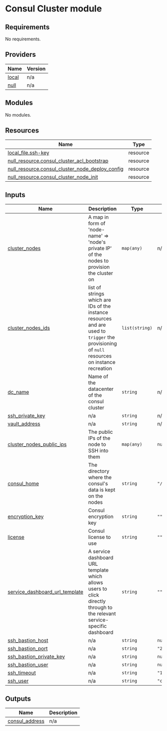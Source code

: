 # Consul Cluster module

<!-- BEGINNING OF PRE-COMMIT-TERRAFORM DOCS HOOK -->
## Requirements

No requirements.

## Providers

| Name | Version |
|------|---------|
| <a name="provider_local"></a> [local](#provider\_local) | n/a |
| <a name="provider_null"></a> [null](#provider\_null) | n/a |

## Modules

No modules.

## Resources

| Name | Type |
|------|------|
| [local_file.ssh-key](https://registry.terraform.io/providers/hashicorp/local/latest/docs/resources/file) | resource |
| [null_resource.consul_cluster_acl_bootstrap](https://registry.terraform.io/providers/hashicorp/null/latest/docs/resources/resource) | resource |
| [null_resource.consul_cluster_node_deploy_config](https://registry.terraform.io/providers/hashicorp/null/latest/docs/resources/resource) | resource |
| [null_resource.consul_cluster_node_init](https://registry.terraform.io/providers/hashicorp/null/latest/docs/resources/resource) | resource |

## Inputs

| Name | Description | Type | Default | Required |
|------|-------------|------|---------|:--------:|
| <a name="input_cluster_nodes"></a> [cluster\_nodes](#input\_cluster\_nodes) | A map in form of 'node-name' => 'node's private IP' of the nodes to provision the cluster on | `map(any)` | n/a | yes |
| <a name="input_cluster_nodes_ids"></a> [cluster\_nodes\_ids](#input\_cluster\_nodes\_ids) | list of strings which are IDs of the instance resources and are used to `trigger` the provisioning of `null` resources on instance recreation | `list(string)` | n/a | yes |
| <a name="input_dc_name"></a> [dc\_name](#input\_dc\_name) | Name of the datacenter of the consul cluster | `string` | n/a | yes |
| <a name="input_ssh_private_key"></a> [ssh\_private\_key](#input\_ssh\_private\_key) | n/a | `string` | n/a | yes |
| <a name="input_vault_address"></a> [vault\_address](#input\_vault\_address) | n/a | `string` | n/a | yes |
| <a name="input_cluster_nodes_public_ips"></a> [cluster\_nodes\_public\_ips](#input\_cluster\_nodes\_public\_ips) | The public IPs of the node to SSH into them | `map(any)` | `null` | no |
| <a name="input_consul_home"></a> [consul\_home](#input\_consul\_home) | The directory where the consul's data is kept on the nodes | `string` | `"/var/lib/consul"` | no |
| <a name="input_encryption_key"></a> [encryption\_key](#input\_encryption\_key) | Consul encryption key | `string` | `""` | no |
| <a name="input_license"></a> [license](#input\_license) | Consul license to use | `string` | `""` | no |
| <a name="input_service_dashboard_url_template"></a> [service\_dashboard\_url\_template](#input\_service\_dashboard\_url\_template) | A service dashboard URL template which allows users to click directly through to the relevant service-specific dashboard | `string` | `""` | no |
| <a name="input_ssh_bastion_host"></a> [ssh\_bastion\_host](#input\_ssh\_bastion\_host) | n/a | `string` | `null` | no |
| <a name="input_ssh_bastion_port"></a> [ssh\_bastion\_port](#input\_ssh\_bastion\_port) | n/a | `string` | `"22"` | no |
| <a name="input_ssh_bastion_private_key"></a> [ssh\_bastion\_private\_key](#input\_ssh\_bastion\_private\_key) | n/a | `string` | `null` | no |
| <a name="input_ssh_bastion_user"></a> [ssh\_bastion\_user](#input\_ssh\_bastion\_user) | n/a | `string` | `null` | no |
| <a name="input_ssh_timeout"></a> [ssh\_timeout](#input\_ssh\_timeout) | n/a | `string` | `"15s"` | no |
| <a name="input_ssh_user"></a> [ssh\_user](#input\_ssh\_user) | n/a | `string` | `"centos"` | no |

## Outputs

| Name | Description |
|------|-------------|
| <a name="output_consul_address"></a> [consul\_address](#output\_consul\_address) | n/a |
<!-- END OF PRE-COMMIT-TERRAFORM DOCS HOOK -->
